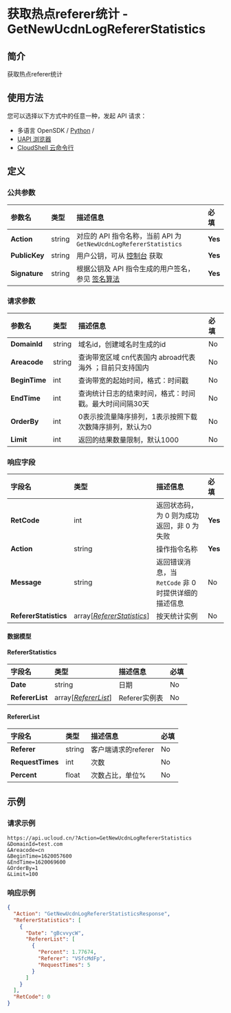 # 获取热点referer统计 - GetNewUcdnLogRefererStatistics

## 简介

获取热点referer统计






## 使用方法

您可以选择以下方式中的任意一种，发起 API 请求：
- 多语言 OpenSDK / [Python](https://github.com/ucloud/ucloud-sdk-python3) /
- [UAPI 浏览器](https://console.ucloud.cn/uapi/detail?id=GetNewUcdnLogRefererStatistics)
- [CloudShell 云命令行](https://shell.ucloud.cn/)


## 定义

### 公共参数

| 参数名 | 类型 | 描述信息 | 必填 |
|:---|:---|:---|:---|
| **Action**     | string  | 对应的 API 指令名称，当前 API 为 `GetNewUcdnLogRefererStatistics`                        | **Yes** |
| **PublicKey**  | string  | 用户公钥，可从 [控制台](https://console.ucloud.cn/uapi/apikey) 获取                                             | **Yes** |
| **Signature**  | string  | 根据公钥及 API 指令生成的用户签名，参见 [签名算法](api/summary/signature.md)  | **Yes** |

### 请求参数

| 参数名 | 类型 | 描述信息 | 必填 |
|:---|:---|:---|:---|
| **DomainId** | string | 域名id，创建域名时生成的id |No|
| **Areacode** | string | 查询带宽区域 cn代表国内 abroad代表海外 ；目前只支持国内 |No|
| **BeginTime** | int | 查询带宽的起始时间，格式：时间戳 |No|
| **EndTime** | int | 查询统计日志的结束时间，格式：时间戳。最大时间间隔30天 |No|
| **OrderBy** | int | 0表示按流量降序排列，1表示按照下载次数降序排列，默认为0 |No|
| **Limit** | int | 返回的结果数量限制，默认1000 |No|

### 响应字段

| 字段名 | 类型 | 描述信息 | 必填 |
|:---|:---|:---|:---|
| **RetCode** | int | 返回状态码，为 0 则为成功返回，非 0 为失败 |**Yes**|
| **Action** | string | 操作指令名称 |**Yes**|
| **Message** | string | 返回错误消息，当 `RetCode` 非 0 时提供详细的描述信息 |No|
| **RefererStatistics** | array[[*RefererStatistics*](#RefererStatistics)] | 按天统计实例 |No|

#### 数据模型


#### RefererStatistics

| 字段名 | 类型 | 描述信息 | 必填 |
|:---|:---|:---|:---|
| **Date** | string | 日期 |No|
| **RefererList** | array[[*RefererList*](#RefererList)] | Referer实例表 |No|

#### RefererList

| 字段名 | 类型 | 描述信息 | 必填 |
|:---|:---|:---|:---|
| **Referer** | string | 客户端请求的referer |No|
| **RequestTimes** | int | 次数 |No|
| **Percent** | float | 次数占比，单位% |No|

## 示例

### 请求示例
    
```
https://api.ucloud.cn/?Action=GetNewUcdnLogRefererStatistics
&DomainId=test.com
&Areacode=cn
&BeginTime=1620057600
&EndTime=1620069600
&OrderBy=1
&Limit=100
```

### 响应示例
    
```json
{
  "Action": "GetNewUcdnLogRefererStatisticsResponse",
  "RefererStatistics": [
    {
      "Date": "gBcvvycW",
      "RefererList": [
        {
          "Percent": 1.77674,
          "Referer": "VSfcMdFp",
          "RequestTimes": 5
        }
      ]
    }
  ],
  "RetCode": 0
}
```





